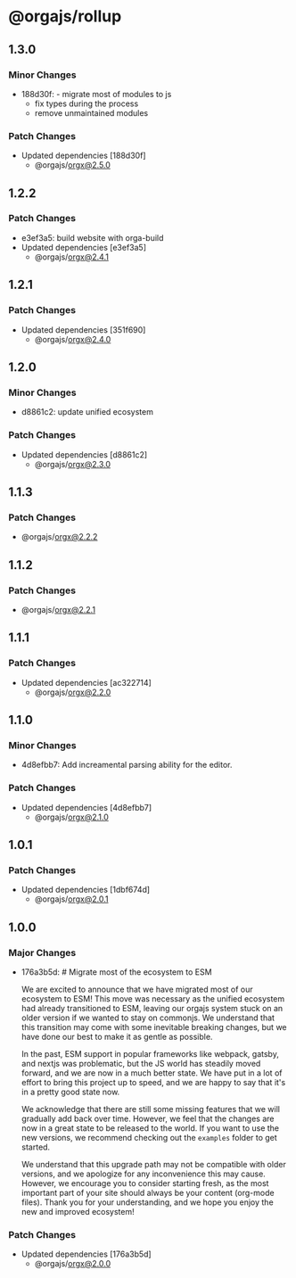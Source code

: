 # @orgajs/rollup

## 1.3.0

### Minor Changes

- 188d30f: - migrate most of modules to js
  - fix types during the process
  - remove unmaintained modules

### Patch Changes

- Updated dependencies [188d30f]
  - @orgajs/orgx@2.5.0

## 1.2.2

### Patch Changes

- e3ef3a5: build website with orga-build
- Updated dependencies [e3ef3a5]
  - @orgajs/orgx@2.4.1

## 1.2.1

### Patch Changes

- Updated dependencies [351f690]
  - @orgajs/orgx@2.4.0

## 1.2.0

### Minor Changes

- d8861c2: update unified ecosystem

### Patch Changes

- Updated dependencies [d8861c2]
  - @orgajs/orgx@2.3.0

## 1.1.3

### Patch Changes

- @orgajs/orgx@2.2.2

## 1.1.2

### Patch Changes

- @orgajs/orgx@2.2.1

## 1.1.1

### Patch Changes

- Updated dependencies [ac322714]
  - @orgajs/orgx@2.2.0

## 1.1.0

### Minor Changes

- 4d8efbb7: Add increamental parsing ability for the editor.

### Patch Changes

- Updated dependencies [4d8efbb7]
  - @orgajs/orgx@2.1.0

## 1.0.1

### Patch Changes

- Updated dependencies [1dbf674d]
  - @orgajs/orgx@2.0.1

## 1.0.0

### Major Changes

- 176a3b5d: # Migrate most of the ecosystem to ESM

  We are excited to announce that we have migrated most of our ecosystem to ESM! This move was necessary as the unified ecosystem had already transitioned to ESM, leaving our orgajs system stuck on an older version if we wanted to stay on commonjs. We understand that this transition may come with some inevitable breaking changes, but we have done our best to make it as gentle as possible.

  In the past, ESM support in popular frameworks like webpack, gatsby, and nextjs was problematic, but the JS world has steadily moved forward, and we are now in a much better state. We have put in a lot of effort to bring this project up to speed, and we are happy to say that it's in a pretty good state now.

  We acknowledge that there are still some missing features that we will gradually add back over time. However, we feel that the changes are now in a great state to be released to the world. If you want to use the new versions, we recommend checking out the `examples` folder to get started.

  We understand that this upgrade path may not be compatible with older versions, and we apologize for any inconvenience this may cause. However, we encourage you to consider starting fresh, as the most important part of your site should always be your content (org-mode files). Thank you for your understanding, and we hope you enjoy the new and improved ecosystem!

### Patch Changes

- Updated dependencies [176a3b5d]
  - @orgajs/orgx@2.0.0
